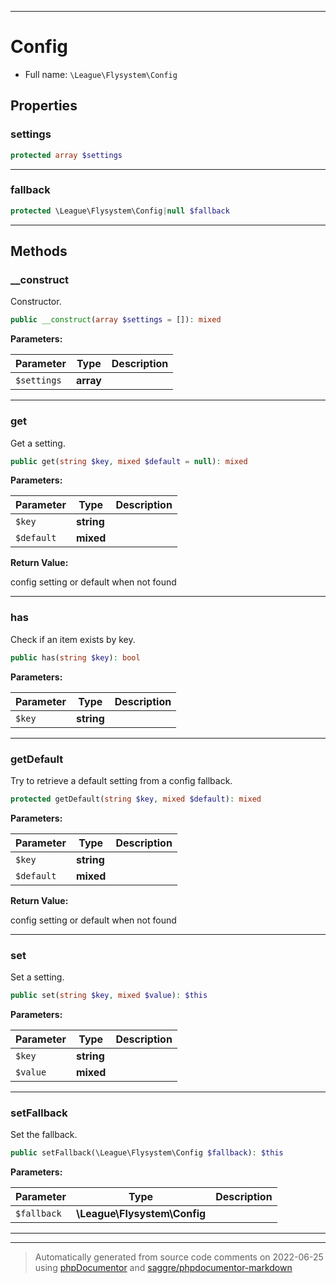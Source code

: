 ***

# Config





* Full name: `\League\Flysystem\Config`



## Properties


### settings



```php
protected array $settings
```






***

### fallback



```php
protected \League\Flysystem\Config|null $fallback
```






***

## Methods


### __construct

Constructor.

```php
public __construct(array $settings = []): mixed
```








**Parameters:**

| Parameter | Type | Description |
|-----------|------|-------------|
| `$settings` | **array** |  |




***

### get

Get a setting.

```php
public get(string $key, mixed $default = null): mixed
```








**Parameters:**

| Parameter | Type | Description |
|-----------|------|-------------|
| `$key` | **string** |  |
| `$default` | **mixed** |  |


**Return Value:**

config setting or default when not found



***

### has

Check if an item exists by key.

```php
public has(string $key): bool
```








**Parameters:**

| Parameter | Type | Description |
|-----------|------|-------------|
| `$key` | **string** |  |




***

### getDefault

Try to retrieve a default setting from a config fallback.

```php
protected getDefault(string $key, mixed $default): mixed
```








**Parameters:**

| Parameter | Type | Description |
|-----------|------|-------------|
| `$key` | **string** |  |
| `$default` | **mixed** |  |


**Return Value:**

config setting or default when not found



***

### set

Set a setting.

```php
public set(string $key, mixed $value): $this
```








**Parameters:**

| Parameter | Type | Description |
|-----------|------|-------------|
| `$key` | **string** |  |
| `$value` | **mixed** |  |




***

### setFallback

Set the fallback.

```php
public setFallback(\League\Flysystem\Config $fallback): $this
```








**Parameters:**

| Parameter | Type | Description |
|-----------|------|-------------|
| `$fallback` | **\League\Flysystem\Config** |  |




***


***
> Automatically generated from source code comments on 2022-06-25 using [phpDocumentor](http://www.phpdoc.org/) and [saggre/phpdocumentor-markdown](https://github.com/Saggre/phpDocumentor-markdown)
